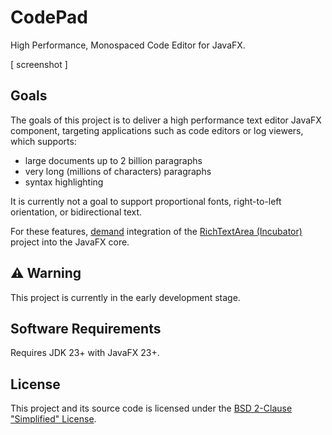 # CodePad

High Performance, Monospaced Code Editor for JavaFX.

[ screenshot ]



## Goals

The goals of this project is to deliver a high performance text editor JavaFX component,
targeting applications such as code editors or log viewers, which supports:

- large documents up to 2 billion paragraphs
- very long (millions of characters) paragraphs
- syntax highlighting

It is currently not a goal to support proportional fonts, right-to-left orientation, or bidirectional text.

For these features,
[demand](https://bugs.openjdk.org/browse/JDK-8301121) integration of the
[RichTextArea (Incubator)](https://github.com/andy-goryachev-oracle/Test/blob/main/doc/RichTextArea/RichTextArea.md)
project into the JavaFX core.



## ⚠️ Warning

This project is currently in the early development stage.



## Software Requirements

Requires JDK 23+ with JavaFX 23+.


## License

This project and its source code is licensed under the [BSD 2-Clause "Simplified" License](LICENSE).

